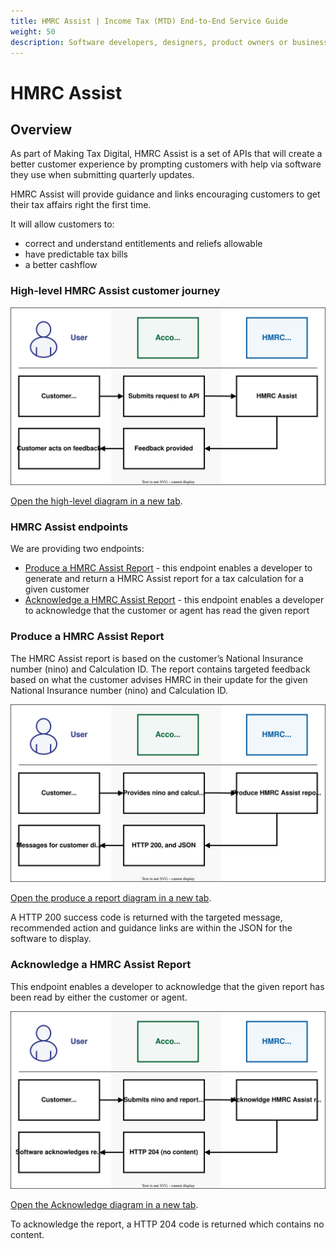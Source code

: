 ```yaml
---
title: HMRC Assist | Income Tax (MTD) End-to-End Service Guide
weight: 50
description: Software developers, designers, product owners or business analysts. Integrate your software with the Income Tax API for Making Tax Digital.
---
```


# HMRC Assist
<!--- Section owner: Transactional Risking --->

## Overview

As part of Making Tax Digital, HMRC Assist is a set of APIs that will create a better customer experience by prompting customers with help via software they use when submitting quarterly updates.

HMRC Assist will provide guidance and links encouraging customers to get their tax affairs right the first time.  

It will allow customers to:

* correct and understand entitlements and reliefs allowable
* have predictable tax bills
* a better cashflow

### High-level HMRC Assist customer journey

<a href="figures/customer-journey-transactional-risking-high-level.svg" target="blank"><img src="figures/customer-journey-transactional-risking-high-level.svg" alt="High level diagram" style="width:720px;" /></a>

<a href="figures/customer-journey-transactional-risking-high-level.svg" target="blank">Open the high-level diagram in a new tab</a>.

### HMRC Assist endpoints

We are providing two endpoints:

* [Produce a HMRC Assist Report](https://developer.service.hmrc.gov.uk/api-documentation/docs/api/service/transactional-risking/1.0#Produce%20a%20HMRC%20Assist%20Report) - this endpoint enables a developer to generate and return a HMRC Assist report for a tax calculation for a given customer
* [Acknowledge a HMRC Assist Report](https://developer.service.hmrc.gov.uk/api-documentation/docs/api/service/transactional-risking/1.0#Acknowledge%20a%20HMRC%20Assist%20Report) - this endpoint enables a developer to acknowledge that the customer or agent has read the given report

### Produce a HMRC Assist Report

The HMRC Assist report is based on the customer’s National Insurance number (nino) and Calculation ID.
The report contains targeted feedback based on what the customer advises HMRC in their update for the given National Insurance number (nino) and Calculation ID.


<a href="figures/customer-journey-transactional-risking-produce-report.svg" target="blank"><img src="figures/customer-journey-transactional-risking-produce-report.svg" alt="Procuce report" style="width:720px;" /></a>

<a href="figures/customer-journey-transactional-risking-produce-report.svg" target="blank">Open the produce a report diagram in a new tab</a>.

A HTTP 200 success code is returned with the targeted message, recommended action and guidance links are within the JSON for the software to display.

### Acknowledge a HMRC Assist Report

This endpoint enables a developer to acknowledge that the given report has been read by either the customer or agent.

<a href="figures/customer-journey-transactional-risking-acknowledge.svg" target="blank"><img src="figures/customer-journey-transactional-risking-acknowledge.svg" alt="Losses API calls" style="width:720px;" /></a>

<a href="figures/customer-journey-transactional-risking-acknowledge.svg" target="blank">Open the Acknowledge diagram in a new tab</a>.


To acknowledge the report, a HTTP 204 code is returned which contains no content.
